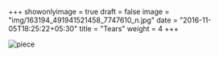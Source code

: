 +++
showonlyimage = true
draft = false
image = "img/163194_491941521458_7747610_n.jpg"
date = "2016-11-05T18:25:22+05:30"
title = "Tears"
weight = 4
+++

![piece](../../img/163194_491941521458_7747610_n.jpg)


